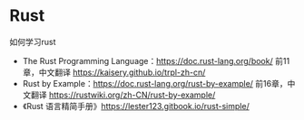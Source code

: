 # Rust

如何学习rust
- The Rust Programming Language：https://doc.rust-lang.org/book/ 前11章，中文翻译 https://kaisery.github.io/trpl-zh-cn/
- Rust by Example：https://doc.rust-lang.org/rust-by-example/ 前16章，中文翻译 https://rustwiki.org/zh-CN/rust-by-example/
- 《Rust 语言精简手册》https://lester123.gitbook.io/rust-simple/
